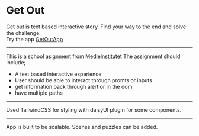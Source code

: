 # Get Out

Get out is text based interactive story. Find your way to the end and solve the challenge.  
Try the app [GetOutApp](https://spaceflake.github.io/getoutapp/)  

---  
This is a school asignment from [MedieInstitutet](https://medieinstitutet.se/utbildningar/front-end-developer/)
The assignment should include;
- A text based interactive experience
- User should be able to interact through promts or inputs
- get information back through alert or in the dom
- have multiple paths
---
Used TailwindCSS for styling with daisyUI plugin for some components.  

---
App is built to be scalable. Scenes and puzzles can be added.
